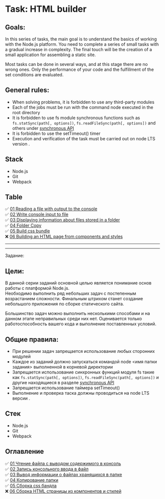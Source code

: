 # Task: HTML builder

## **Goals**:

In this series of tasks, the main goal is to understand the basics of working with the Node.js platform.
You need to complete a series of small tasks with a gradual increase in complexity. The final touch will be the creation of a small application for assembling a static site.

Most tasks can be done in several ways, and at this stage there are no wrong ones. Only the performance of your code and the fulfillment of the set conditions are evaluated.


## **General rules**:

- When solving problems, it is forbidden to use any third-party modules
- Each of the jobs must be run with the command node <job folder name> executed in the root directory
- It is forbidden to use fs module synchronous functions such as ```fs.statSync(path[, options])```,
```fs.readFileSync(path[, options])``` and others under [synchronous API](https://nodejs.org/api/fs.html#fs_synchronous_api)
- It is forbidden to use the setTimeout() timer
- Execution and verification of the task must be carried out on node LTS version .


## **Stack**

* Node.js
* Git
* Webpack

## **Table**
✅ [01 Reading a file with output to the console](https://github.com/EvgeniiMal/HTML-builder/tree/main/01-read-file)  
✅ [02 Write console input to file](https://github.com/EvgeniiMal/HTML-builder/blob/main/02-write-file)  
✅ [03 Displaying information about files stored in a folder](https://github.com/EvgeniiMal/HTML-builder/blob/main/03-files-in-folder)  
✅ [04 Folder Copy](https://github.com/EvgeniiMal/HTML-builder/tree/main/04-copy-directory)  
✅ [05 Build css bundle](https://github.com/EvgeniiMal/HTML-builder/blob/main/05-merge-styles)  
❌ [06 Building an HTML page from components and styles](https://github.com/EvgeniiMal/HTML-builder/tree/main/06-build-page)  

---

---

Задание:
## **Цели**:

В данной серии заданий основной целью является понимание основ работы с платформой Node.js.  
Необходимо выполнить ряд небольших задач с постепенным возрастанием сложности. Финальным штрихом станет создание небольшого приложения по сборке статического сайта.

Большинство задач можно выполнить несколькими способами и на данном этапе неправильных среди них нет. Оценивается только работоспособность вашего кода и выполнение поставленных условий. 


## **Общие правила**:

- При решении задач запрещается использование любых сторонних модулей
- Каждое из заданий должно запускаться командой node <имя папки задания> выполненной в корневой директории
- Запрещается использование синхронных функций модуля fs такие как ```fs.statSync(path[, options])```, 
```fs.readFileSync(path[, options])``` и другие находящиеся в разделе [synchronous API](https://nodejs.org/api/fs.html#fs_synchronous_api)
- Запрещается использование таймера setTimeout()
- Выполнение и проверка таска должны проводиться на node LTS версии . 


## **Стек**

* Node.js
* Git
* Webpack

## **Оглавление**
✅ [01 Чтение файла с выводом содержимого в консоль](https://github.com/EvgeniiMal/HTML-builder/tree/main/01-read-file)  
✅ [02 Запись консольного ввода в файл](https://github.com/EvgeniiMal/HTML-builder/blob/main/02-write-file)  
✅ [03 Вывод информации о файлаx хранящихся в папке](https://github.com/EvgeniiMal/HTML-builder/blob/main/03-files-in-folder)  
✅ [04 Копирование папки](https://github.com/EvgeniiMal/HTML-builder/tree/main/04-copy-directory)  
✅ [05 Сборка css бандла](https://github.com/EvgeniiMal/HTML-builder/blob/main/05-merge-styles)  
❌ [06 Сборка HTML страницы из компонентов и стилей](https://github.com/EvgeniiMal/HTML-builder/tree/main/06-build-page)  

